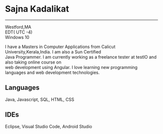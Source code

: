# Sajna Kadalikat
-----------------
 Westford,MA   
 EDT(  UTC -4)  
 Windows 10  
   
  I have a Masters in Computer Applications from Calicut University,Kerala,India. I am also a Sun Certified  
  Java Programmer. I am currently working as a freelance tester at testIO and also taking online course on  
  web development using Angular. I love learning new programming languages and web development technologies.   
      
## Languages

  Java, Javascript, SQL, HTML, CSS  
  
## IDEs
   Eclipse, Visual Studio Code, Android Studio

